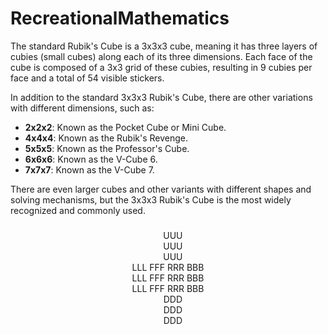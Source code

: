 # RecreationalMathematics

The standard Rubik's Cube is a 3x3x3 cube, meaning it has three layers of cubies (small cubes) along each of its three dimensions. Each face of the cube is composed of a 3x3 grid of these cubies, resulting in 9 cubies per face and a total of 54 visible stickers.

In addition to the standard 3x3x3 Rubik's Cube, there are other variations with different dimensions, such as:

- **2x2x2**: Known as the Pocket Cube or Mini Cube.
- **4x4x4**: Known as the Rubik's Revenge.
- **5x5x5**: Known as the Professor's Cube.
- **6x6x6**: Known as the V-Cube 6.
- **7x7x7**: Known as the V-Cube 7.

There are even larger cubes and other variants with different shapes and solving mechanisms, but the 3x3x3 Rubik's Cube is the most widely recognized and commonly used.

#####
#####
#####
#####
#####

<center>&nbsp;&nbsp;&nbsp;&nbsp;UUU<br>&nbsp;&nbsp;&nbsp;&nbsp;UUU<br>&nbsp;&nbsp;&nbsp;&nbsp;UUU<br>LLL FFF RRR BBB<br>LLL FFF RRR BBB<br>LLL FFF RRR BBB<br>&nbsp;&nbsp;&nbsp;&nbsp;DDD<br>&nbsp;&nbsp;&nbsp;&nbsp;DDD<br>&nbsp;&nbsp;&nbsp;&nbsp;DDD</center>
